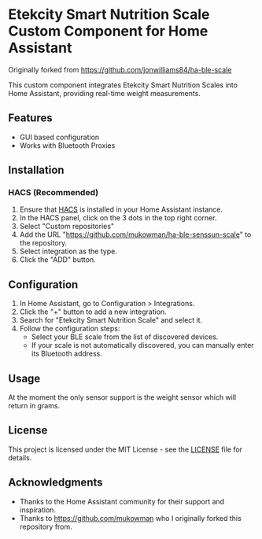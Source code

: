 # Etekcity Smart Nutrition Scale Custom Component for Home Assistant
Originally forked from https://github.com/jonwilliams84/ha-ble-scale

This custom component integrates Etekcity Smart Nutrition Scales into Home Assistant, providing real-time weight measurements.

## Features

- GUI based configuration
- Works with Bluetooth Proxies

## Installation

### HACS (Recommended)

1. Ensure that [HACS](https://hacs.xyz/) is installed in your Home Assistant instance.
2. In the HACS panel, click on the 3 dots in the top right corner.
3. Select "Custom repositories"
4. Add the URL "https://github.com/mukowman/ha-ble-senssun-scale" to the repository.
5. Select integration as the type.
6. Click the "ADD" button.

## Configuration

1. In Home Assistant, go to Configuration > Integrations.
2. Click the "+" button to add a new integration.
3. Search for "Etekcity Smart Nutrition Scale" and select it.
4. Follow the configuration steps:
   - Select your BLE scale from the list of discovered devices.
   - If your scale is not automatically discovered, you can manually enter its Bluetooth address.

## Usage

At the moment the only sensor support is the weight sensor which will return in grams.

## License

This project is licensed under the MIT License - see the [LICENSE](LICENSE) file for details.

## Acknowledgments

- Thanks to the Home Assistant community for their support and inspiration.
- Thanks to https://github.com/mukowman who I originally forked this repository from.
